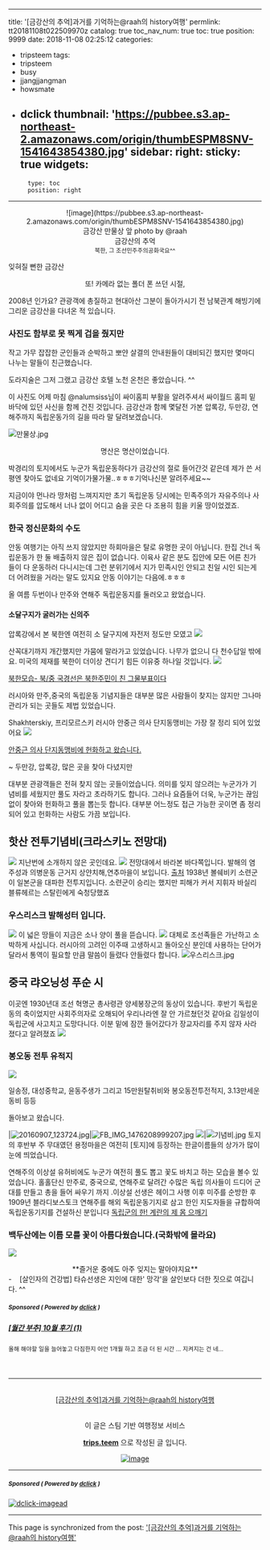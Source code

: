
---
title: '[금강산의 추억]과거를 기억하는@raah의 history여행'
permlink: tt20181108t022509970z
catalog: true
toc_nav_num: true
toc: true
position: 9999
date: 2018-11-08 02:25:12
categories:
- tripsteem
tags:
- tripsteem
- busy
- jjangjjangman
- howsmate
- dclick
thumbnail: 'https://pubbee.s3.ap-northeast-2.amazonaws.com/origin/thumbESPM8SNV-1541643854380.jpg'
sidebar:
    right:
        sticky: true
widgets:
    -
        type: toc
        position: right
---


<center>![image](https://pubbee.s3.ap-northeast-2.amazonaws.com/origin/thumbESPM8SNV-1541643854380.jpg)</center>
<center>금강산 만물상 앞 photo by @raah  </center>

<center>금강산의 추억 </center>
<center><sup> 북한, 그 조선민주주의공화국요^^</sup></center>

잊혀질 뻔한  금강산
 
<center>또! 카메라 없는 폴더 폰 쓰던 시절,  </center>

2008년 인가요?  관광객에 총질하고 현대아산  그분이 돌아가시기 전 
남북관계 해빙기에 그리운 금강산을 다녀온 적 있습니다. 
  
### 사진도 함부로 못 찍게 겁을 줬지만
작고 가무 잡잡한 군인들과 순박하고 뽀얀 살결의 안내원들이 대비되긴 했지만
몇마디 나누는 말들이 친근했습니다. 

도라지술은 그저 그랬고 금강산 호텔 노천 온천은 좋았습니다. ^^




이 사진도 어제 마침 @nalumsiss님이 싸이홈피 부활을 알려주셔서
싸이월드 홈피 밑바닥에 있던 사신을 함께 건진 것입니다. 
금강산과 함께 몇달전 가본 압록강, 두만강, 연해주까지  독립운동가의 길을 따라 말 달려보겠습니다.

![만물상.jpg](https://cdn.steemitimages.com/DQmSVi59mXZ7qjzJ5he3r6dagxHvABoNHMD18RiNqXvLaMK/%EB%A7%8C%EB%AC%BC%EC%83%81.jpg)

<center>명산은 명산이었습니다.   </center>


박경리의 토지에서도 누군가 독립운동하다가 금강산의 절로 들어간것 같은데 제가 쓴 서평엔 찾아도 없네요 기억이가물가물..ㅎㅎㅎ기억나신분 알려주세요~~

지금이야 먼나라 땅처럼 느껴지지만 초기 독립운동 당시에는  민족주의가 자유주의나 사회주의를 압도해서  너나 없이 어디고 숨을 곳은 다 조용히 힘을 키울 땅이었겠죠.


### 한국 정신문화의 수도
안동 여행기는 아직 쓰지 않았지만 하회마을은 탈로 유명한 곳이 아닙니다. 
한집 건너 독립운동가 한 둘 배출하지 않은 집이 없습니다. 
이육사 같은 분도 집안에 모든 어른 친가들이 다 운동하러 다니시는데 그런 분위기에서
지가 민족시인 안되고 친일 시인 되는게 더 어려웠을 거라는 말도 있지요
안동 이야기는 다음에.ㅎㅎㅎ

올 여름 두번이나 만주와 연해주 독립운동지를 둘러오고 왔었습니다.

#### 소달구지가 굴러가는 신의주
압록강에서 본 북한엔 여전히 소 달구지에 자전저 정도만 모였고
![](https://cdn.steemitimages.com/DQmYPFmWnqTxfHLJg59rvi86bEohp5NqhgvCvxNvyDx3mMc/image.png)

산꼭대기까지 개간했지만 가뭄에 말라가고 있었습니다. 
나무가 없으니 다 천수답일 밖에요. 미국의 제재를 북한이 더이상 견디기 힘든 이유중 하나일 것입니다. 
![](https://cdn.steemitimages.com/DQmWWZgeJZbfWseKpunikMAu8Dp8ube5VccnVwt5Gtx33Pw/image.png)




[북한모습- 북/중 국경선은 북한주민이 친 그물부표이다](https://steemit.com/kr-travel/@raah/3ktcva)

러시아와 만주,중국의 독립운동 기념지들은 대부분 많은 사람들이 찾지는 않지만
그나마 관리가 되는 곳들도 제법 있었습니다. 

Shakhterskiy, 프리모르스키 러시아 안중근 의사 단지동맹비는 가장 잘 정리 되어 있었어요
![](https://cdn.steemitimages.com/DQmdaY84YnonSw7hdjYBSyBSS6T1gg8imKrqz5EZNZujLJW/image.png)


[안중근 의사 단지동맹비에 헌화하고 왔습니다.](https://steemit.com/jjangjjangman/@raah/12)

~ 두만강, 압록강, 많은 곳을 찾아 다녔지만

대부분 관광객들은 전혀 찾지 않는 곳들이었습니다.
의미를 잊지 않으려는 누군가가 기념비를 세웠지만
풀도 자라고 초라하기도 합니다.
그러나 요즘들어 더욱, 누군가는 끊임 없이 찾아와 헌화하고 풀을 뽑는듯 합니다.
대부분 어느정도 접근 가능한 곳이면 좀 정리되어 있고 헌화하는 사람도 가끔 보입니다.

## 핫산 전투기념비(크라스키노 전망대)
![](https://cdn.steemitimages.com/DQmRRFmAUFYUv45EtYjPaxvfkv6oFvzCPP2ohmzSibHzYgZ/image.png)
지난번에 소개하지 않은 곳인데요.
![](https://cdn.steemitimages.com/DQmcrjneCKHzK6KJFTzoxsbTxaJvYgyoPwxVsyV2i4p1egN/image.png)
전망대에서 바라본 바다쪽입니다. 발해의 염주성과  의병운동 근거지 상얀치해,연추마을이 보입니다.
[출처](https://cdn.steemitimages.com/DQmcrjneCKHzK6KJFTzoxsbTxaJvYgyoPwxVsyV2i4p1egN/image.png)
1938년 볼쉐비키 소련군이 일본군을 대파한 전투지입니다. 소련군이 승리는 했지만 피해가 커서 지휘자 바실리 블류헤르는 스탈린에게 숙청당했죠


### 우스리스크 발해성터 입니다. 
![](https://cdn.steemitimages.com/DQmcwvK9ULBpebv3kxMCRkpApcewCKCmyM3tfRRjg1P6sCN/image.png)
이 넓은 땅들이 지금은 소나 양이 풀을 뜯습니다. 
![](https://cdn.steemitimages.com/DQmazgjtWkTVf9Qmh5syWX8xvrgXJzoeuezA4RUfyJsW7kZ/image.png)
대체로 조선족들은 가난하고 소박하게 사십니다. 
러시아의 고려인 이주때 고생하시고 돌아오신 분인데 사용하는 단어가 달라서
통역이 필요할 만큼 말씀이 들렸다 안들렸다 합니다. 
![우스리스크.jpg](https://cdn.steemitimages.com/DQmYa7CAEBMLzVoxCwCUkxzpfVhKPugodjxuXtVuaR3245D/%EC%9A%B0%EC%8A%A4%EB%A6%AC%EC%8A%A4%ED%81%AC.jpg)

## 중국 랴오닝성 푸순 시
이곳엔 1930년대 조선 혁명군 총사령관 양세봉장군의 동상이 있습니다. 
후반기 독립운동의 축이었지만 사회주의자로 오해되어 우리나라엔 잘 안 가르쳤던것 같아요
김일성이 독립군에 사고치고 도망다니다.
이분 밑에 잠깐 들어갔다가 장교자리를 주지 않자 사라졌다고 알려졌죠
![](https://cdn.steemitimages.com/DQmZavDzwzg7ZQ3v5kh3mxL3WBZnyLPnjx9LkM7pybiwy6m/image.png)

### 봉오동 전투 유적지
![](https://cdn.steemitimages.com/DQmQA4Kg366oTSoAy9bNvBfJV45R51rWnjD6NaCbmMo6fHS/image.png)

일송정, 대성중학교, 윤동주생가 그리고 15만원탈취비와 봉오동전투전적지, 3.13만세운동비 등등

돌아보고 왔습니다.  

|![20160907_123724.jpg](https://cdn.steemitimages.com/DQmYKE5Tb9etW3NmWAH58xnLqmFLJaHHXctiFXJ7DLRPLJi/20160907_123724.jpg)|![FB_IMG_1476208999207.jpg](https://cdn.steemitimages.com/DQmVkPTH6Np8Z3fiHLmLbVsBs7RWhvoVQViDMVLCWEHapBQ/FB_IMG_1476208999207.jpg)
![](https://cdn.steemitimages.com/DQmcWM56GD6GiwjdTx92hYhwTFnrxFZWLkw2GEpU9grMTng/image.png)|![기념비.jpg](https://cdn.steemitimages.com/DQmdTnNaKTH2V79JzLrvBJQh7yKQRyeRxbk5tkwLL8xk2m8/%EA%B8%B0%EB%85%90%EB%B9%84.jpg)
토지의 후반부 주 무대였던 용정마을은 여전히 [토지]에 등장하는 한글이름들의 상가가 많이 눈에 띄었습니다.

연해주의 이상설 유허비에도 누군가 여전히 풀도 뽑고 꽃도 바치고 하는 모습을 볼수 있었습니다.
홀홀단신 만주로, 중국으로, 연해주로 달려간 수많은 독립 의사들이
드디어 군대를 만들고 총을 들어 싸우기 까지 .이상설 선생은 헤이그 사행 이후 미주를 순방한 후 1909년 블라디보스토크 연해주를 해외 독립운동기지로 삼고 한인 지도자들을 규합하여 독립운동기지를 건설하신 분입니다
[독립군의 한! 계란의 제 몸 으깨기](https://steemit.com/kr/@raah/7vu7qr-booksteem)

###  백두산에는 이름 모를 꽃이 아름다웠습니다.(국화밖에 몰라요)
![](https://cdn.steemitimages.com/DQmYA9EmPfqhrUeXZDt3H3kyq3zcLDhTJMWjjsSB78HJcz1/image.png)


<center> **즐거운 중에도 아주 잊지는 말아야지요**</center>-   
[살인자의 건강법] 타슈선생은 지인에 대한' 망각'을 살인보다 더한 짓으로 여깁니다. ^^

#####  <sub> **Sponsored ( Powered by [dclick](https://www.dclick.io) )** </sub>
##### [[월간 부추] 10월 후기 (1)](https://api.dclick.io/v1/c?x=eyJhbGciOiJIUzI1NiIsInR5cCI6IkpXVCJ9.eyJjIjoicmFhaCIsInMiOiJjb2xvcmNoYWxsZW5nZS1tb25kYXlyZWQtYS1waWN0dXJlLW9mLXRoZS1sYXN0LW1hcGxlLWxlYWYtZnJvbS1ieS1zaW50YWlzLXBob3RvLTE1NDE0MDAzMTEyNTUiLCJhIjpbInQtMzAwIl0sInVybCI6Imh0dHBzOi8vc3RlZW1pdC5jb20va3IvQGJvb3N0eW91LzEwLTEiLCJpYXQiOjE1NDE0MDAzMTEsImV4cCI6MTg1Njc2MDMxMX0.B0ZvRv8nB8royVj89RZL90vebxPRisouIoIIDAY6huo)
<sup>올해 해야할 일을 늘어놓고 다짐한지 어언 1개월 하고 조금 더 된 시간 ... 지켜지는 건 네...</sup>
</center>

####
<br/><hr><br/><center><a href='https://kr.tripsteem.com/post/tt20181108t022509970z'>[금강산의 추억]과거를 기억하는@raah의 history여행</a></center><br>
<center>
이 글은 스팀 기반 여행정보 서비스

<a href='https://kr.tripsteem.com/'><b>trips.teem</b></a> 으로 작성된 글 입니다.

<a href='https://kr.tripsteem.com/'>![image](https://cdn.steemitimages.com/DQmUz3C3gqtbaSHyXqLNiyjGgzT9sdDFxgJgADAj9hhxwpb/banner_fall.jpg)</a>
</center>

---

#####  <sub> **Sponsored ( Powered by [dclick](https://www.dclick.io) )** </sub>
[![dclick-imagead](https://steemitimages.com/0x0/https://s3.ap-northeast-2.amazonaws.com/dclick/image/kws4679/1541171010516.jpeg)](https://api.dclick.io/v1/c?x=eyJhbGciOiJIUzI1NiIsInR5cCI6IkpXVCJ9.eyJjIjoicmFhaCIsInMiOiJ0dDIwMTgxMTA4dDAyMjUwOTk3MHoiLCJhIjpbImktMTgiXSwidXJsIjoiaHR0cHM6Ly9rci50cmlwc3RlZW0uY29tIiwiaWF0IjoxNTQxNjQzOTExLCJleHAiOjE4NTcwMDM5MTF9.DRn--w0i05PijqOx09q6XbQmWHBh7WBbPZTvgTomdMk)

- - -

This page is synchronized from the post: ['[금강산의 추억]과거를 기억하는@raah의 history여행'](https://steemit.com/@raah/tt20181108t022509970z)
